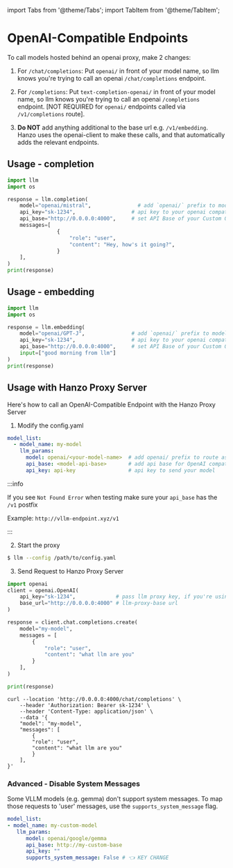 import Tabs from '@theme/Tabs';
import TabItem from '@theme/TabItem';

# OpenAI-Compatible Endpoints

To call models hosted behind an openai proxy, make 2 changes:

1. For `/chat/completions`: Put `openai/` in front of your model name, so llm knows you're trying to call an openai `/chat/completions` endpoint. 

2. For `/completions`: Put `text-completion-openai/` in front of your model name, so llm knows you're trying to call an openai `/completions` endpoint. [NOT REQUIRED for `openai/` endpoints called via `/v1/completions` route].

2. **Do NOT** add anything additional to the base url e.g. `/v1/embedding`. Hanzo uses the openai-client to make these calls, and that automatically adds the relevant endpoints. 


## Usage - completion
```python
import llm
import os

response = llm.completion(
    model="openai/mistral",               # add `openai/` prefix to model so llm knows to route to OpenAI
    api_key="sk-1234",                  # api key to your openai compatible endpoint
    api_base="http://0.0.0.0:4000",     # set API Base of your Custom OpenAI Endpoint
    messages=[
                {
                    "role": "user",
                    "content": "Hey, how's it going?",
                }
    ],
)
print(response)
```

## Usage - embedding

```python
import llm
import os

response = llm.embedding(
    model="openai/GPT-J",               # add `openai/` prefix to model so llm knows to route to OpenAI
    api_key="sk-1234",                  # api key to your openai compatible endpoint
    api_base="http://0.0.0.0:4000",     # set API Base of your Custom OpenAI Endpoint
    input=["good morning from llm"]
)
print(response)
```



## Usage with Hanzo Proxy Server

Here's how to call an OpenAI-Compatible Endpoint with the Hanzo Proxy Server

1. Modify the config.yaml 

  ```yaml
  model_list:
    - model_name: my-model
      llm_params:
        model: openai/<your-model-name>  # add openai/ prefix to route as OpenAI provider
        api_base: <model-api-base>       # add api base for OpenAI compatible provider
        api_key: api-key                 # api key to send your model
  ```

  :::info

  If you see `Not Found Error` when testing make sure your `api_base` has the `/v1` postfix

  Example: `http://vllm-endpoint.xyz/v1`

  :::

2. Start the proxy 

  ```bash
  $ llm --config /path/to/config.yaml
  ```

3. Send Request to Hanzo Proxy Server

  <Tabs>

  <TabItem value="openai" label="OpenAI Python v1.0.0+">

  ```python
  import openai
  client = openai.OpenAI(
      api_key="sk-1234",             # pass llm proxy key, if you're using virtual keys
      base_url="http://0.0.0.0:4000" # llm-proxy-base url
  )

  response = client.chat.completions.create(
      model="my-model",
      messages = [
          {
              "role": "user",
              "content": "what llm are you"
          }
      ],
  )

  print(response)
  ```
  </TabItem>

  <TabItem value="curl" label="curl">

  ```shell
  curl --location 'http://0.0.0.0:4000/chat/completions' \
      --header 'Authorization: Bearer sk-1234' \
      --header 'Content-Type: application/json' \
      --data '{
      "model": "my-model",
      "messages": [
          {
          "role": "user",
          "content": "what llm are you"
          }
      ],
  }'
  ```
  </TabItem>

  </Tabs>


### Advanced - Disable System Messages

Some VLLM models (e.g. gemma) don't support system messages. To map those requests to 'user' messages, use the `supports_system_message` flag. 

```yaml
model_list:
- model_name: my-custom-model
   llm_params:
      model: openai/google/gemma
      api_base: http://my-custom-base
      api_key: "" 
      supports_system_message: False # 👈 KEY CHANGE
```